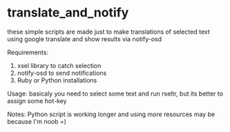 # translate_and_notify
these simple scripts are made just to make translations of selected text using google translate and show results via notify-osd

Requirements:
1. xsel library to catch selection
2. notify-osd to send notifications
3. Ruby or Python installations

Usage: basicaly you need to select some text and run rseltr, but its better to assign some hot-key

Notes: Python script is working longer and using more resources may be because I'm noob =)
